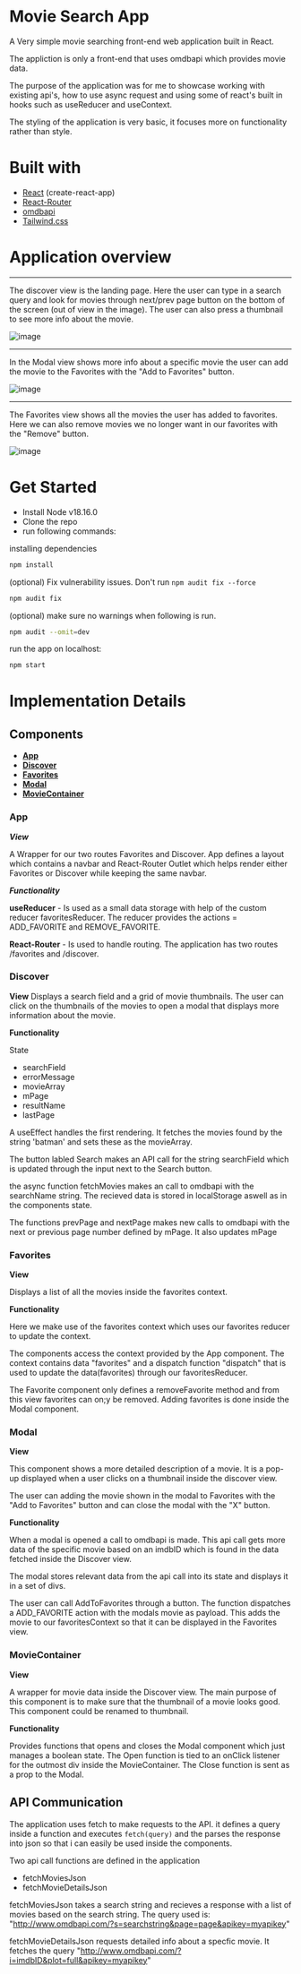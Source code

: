 # Movie Search App

A Very simple movie searching front-end web application built in React.

The appliction is only a front-end that uses omdbapi which provides movie data.  

The purpose of the application was for me to showcase working with existing api's, how to use async request and using some of react's built in hooks such as useReducer and useContext.

The styling of the application is very basic, it focuses more on functionality rather than style.

# Built with
- [React](https://react.dev/) (create-react-app)
- [React-Router](https://reactrouter.com/en/main)
- [omdbapi](https://www.omdbapi.com/)
- [Tailwind.css](https://tailwindcss.com/)

# Application overview
_________
The discover view is the landing page. Here the user can type in a search query and look for movies through next/prev page button on the bottom of the screen (out of view in the image). The user can also press a thumbnail to see more info about the movie.

![image](/images/Discover.png)
_________

In the Modal view shows more info about a specific movie the user can add the movie to the Favorites with the "Add to Favorites" button.

![image](/images/Modal.png)
_________

The Favorites view shows all the movies the user has added to favorites. Here we can also remove movies we no longer want in our favorites with the "Remove" button.  

![image](/images/Favorites.png)
# Get Started

- Install Node v18.16.0
- Clone the repo
- run following commands:

installing dependencies
```bash
npm install
```

(optional)
Fix vulnerability issues. Don't run  ```npm audit fix --force```
```bash
npm audit fix
```
(optional)
make sure no warnings when following is run.
```bash
npm audit --omit=dev
```

run the app on localhost:
```bash
npm start
```

# Implementation Details

## Components
- **[App](#app)**
- **[Discover](#discover)**
- **[Favorites](#favorites)**
- **[Modal](#modal)**
- **[MovieContainer](#moviecontainer)**

### App

***View***

A Wrapper for our two routes Favorites and Discover. App defines a layout which contains a navbar and React-Router Outlet which helps render either Favorites or Discover while keeping the same navbar.

***Functionality***

**useReducer** - Is used as a small data storage with help of the custom reducer favoritesReducer. The reducer provides the actions = ADD_FAVORITE and REMOVE_FAVORITE.

**React-Router** -  Is used to handle routing. The application has two routes /favorites and /discover.

### Discover

**View**
Displays a search field and a grid of movie thumbnails. The user can click on the thumbnails of the movies to open a modal that displays more information about the movie.

**Functionality**

State
- searchField
- errorMessage
- movieArray
- mPage
- resultName
- lastPage

A useEffect handles the first rendering. It fetches the movies found by the string 'batman' and sets these as the movieArray.

The button labled Search makes an API call for the string  searchField which is updated through the input next to the Search button.

the async function fetchMovies makes an call to omdbapi with the searchName string. The recieved data is stored in localStorage aswell as in the components state.

The functions prevPage and nextPage makes new calls to omdbapi with the next or previous page number defined by mPage. It also updates mPage

### Favorites

**View**

Displays a list of all the movies inside the favorites context.

**Functionality**

Here we make use of the favorites context which uses our favorites reducer to update the context.

The components access the context provided by the App component. The context contains data "favorites" and a dispatch function "dispatch" that is used to update the data(favorites) through our favoritesReducer.

The Favorite component only defines a removeFavorite method and from this view favorites can on;y be removed. Adding favorites is done inside the Modal component.

### Modal

**View**

This component shows a more detailed description of a movie. It is a pop-up displayed when a user clicks on a thumbnail inside the discover view.

The user can adding the movie shown in the modal to Favorites with the "Add to Favorites" button and can close the modal with the "X" button.

**Functionality**

When a modal is opened a call to omdbapi is made. This api call gets more data of the specific movie based on an imdbID which is found in the data fetched inside the Discover view.

The modal stores relevant data from the api call into its state and displays it in a set of divs.

The user can call AddToFavorites through a button. The function dispatches a ADD_FAVORITE action with the modals movie as payload. This adds the movie to our favoritesContext so that it can be displayed in the Favorites view.

### MovieContainer

**View**

A wrapper for movie data inside the Discover view. The main purpose of this component is to make sure that the thumbnail of a movie looks good. This component could be renamed to thumbnail.

**Functionality**

Provides functions that opens and closes the Modal component which just manages a boolean state. The Open function is tied to an onClick listener for the outmost div inside the MovieContainer. The Close function is sent as a prop to the Modal.


## API Communication

The application uses fetch to make requests to the API. it defines a query inside a function and executes ```fetch(query)``` and the parses the response into json so that i can easily be used inside the components.

Two api call functions are defined in the application
- fetchMoviesJson 
- fetchMovieDetailsJson 

fetchMoviesJson takes a search string and recieves a response with a list of movies based on the search string. The query used is: "http://www.omdbapi.com/?s=searchstring&page=page&apikey=myapikey"

fetchMovieDetailsJson requests detailed info about a specfic movie. It fetches the query "http://www.omdbapi.com/?i=imdbID&plot=full&apikey=myapikey"

